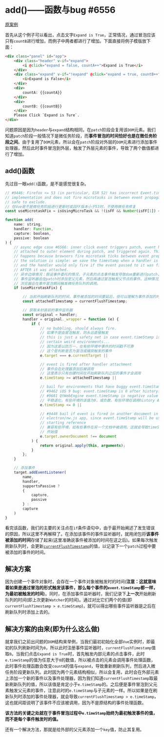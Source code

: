 # add()——函数与bug #6556

[原案例](https://jsbin.com/qejofexedo/edit?html,js,output)

首先从这个例子可以看出，点击文字`Expand is True`，正常情况，通过冒泡应该只有`countB`进行增加，而例子中两者都进行了增加。下面直接将例子模版放下面：

```html
<div class="panel" id="app">
    <div class="header" v-if="expand">
        <i @click="expand = false, countA++">Expand is True</i>
    </div>
    <div class="expand" v-if="!expand" @click="expand = true, countB++">
        <i>Expand is False</i>
    </div>
    <div>
        countA: {{countA}}
    </div>
    <div>
        countB: {{countB}}
    </div>
    Please Click `Expand is Ture`.
</div>
```

问题原因是因为`header`与`expand`结构相同，在`patch`阶段会复用该`DOM`元素。我们知道`patch`阶段一般情况下是微任务阶段，而**事件冒泡的时间恰好也是在微任务阶段之间**。由于复用了`DOM`元素，所以会在`patch`阶段对外层的`DOM`元素进行添加事件处理器，然后此时事件冒泡到外层，触发了外层元素的事件，导致了两个数值都进行了增加。

## add()函数

先过目一眼`add()`函数，是不是感觉很复杂。

```js
// #9446: Firefox <= 53 (in particular, ESR 52) has incorrect Event.timeStamp
// implementation and does not fire microtasks in between event propagation, so
// safe to exclude.
// 在Vue是不是微任务阶段进行更新时或且FF版本小于53时，不使用微任务修复
const useMicrotaskFix = isUsingMicroTask && !(isFF && Number(isFF[1]) <= 53)

function add(
    name: string,
    handler: Function,
    capture: boolean,
    passive: boolean
) {
    // async edge case #6566: inner click event triggers patch, event handler
    // attached to outer element during patch, and triggered again. This
    // happens because browsers fire microtask ticks between event propagation.
    // the solution is simple: we save the timestamp when a handler is attached,
    // and the handler would only fire if the event passed to it was fired
    // AFTER it was attached.
    // 异步边缘情况：假设事件委托的情况，子元素的点击事件触发导致dom重新进行patch，
    // 事件监听器会在patch时添加至父元素，然后再通过冒泡触发父节点的事件。这种情况发生的原因是因为
    // 浏览器会在事件冒泡期间触发微任务队列的调用。
    if (useMicrotaskFix) {

        // 当前开始刷新队列的时间，事件被添加的时间要延后，但可以理解为事件添加的时间
        const attachedTimestamp = currentFlushTimestamp;

        // 获取未封装前的事件监听器
        const original = handler;
        handler = original._wrapper = function (e) {
            if (
                // no bubbling, should always fire.
                // 如果不是由冒泡触发，则永远直接触发
                // this is just a safety net in case event.timeStamp is unreliable in
                // certain weird environments...
                // 因为这是以防万一，在有些环境中事件的时间戳不可靠
                // 这个是判断是否为冒泡或捕获触发的事件
                e.target === e.currentTarget ||

                // event is fired after handler attachment
                // 事件会在处理器添加后被调用
                // 这里表示只有创建时间在开始刷新队列之后的事件才会调用
                e.timeStamp >= attachedTimestamp ||

                // bail for environments that have buggy event.timeStamp implementations
                // #9462 iOS 9 bug: event.timeStamp is 0 after history.pushState
                // #9681 QtWebEngine event.timeStamp is negative value
                // 平稳退化，有些环境的该值为0，或负数，有些环境在调用history API后该值为0
                e.timeStamp <= 0 ||

                // #9448 bail if event is fired in another document in a multi-page
                // electron/nw.js app, since event.timeStamp will be using a different
                // starting reference
                // 兼容有些环境，如有些事件在另一个文档中被调用。这就会导致timeStamp会有一个不同的
                // 开始值
                e.target.ownerDocument !== document
            ) {
                return original.apply(this, arguments);
            }
        };
    }

    // 添加事件
    target.addEventListener(
        name,
        handler,
        supportsPassive ?
        {
            capture,
            passive
        } :
        capture
    )
}
```

看完该函数，我们的主要的关注点在`if`条件语句中，由于最开始阐述了发生错误的原因，所以这里不再解释了。在添加该事件的事件监听器时，就用闭包将**该事件被添加的时间**存储了起来(这里准确说事件被添加的时间在这之后)。如果每次触发刷新队列时，会更新[`currentFlushTimestamp`](../../../../../../nextTick与渲染更新/README.md#flushschedulerqueue%e6%9b%b4%e6%96%b0watcher)的值，以记录下一个`patch`过程中要被添加的事件的时间。

## 解决方案

因为创建一个事件对象时，会存在一个事件对象被触发时的时间(**注意：这就意味着如果是通过冒泡的形式触发该事件，那么每个事件的`event.timeStamp`都一样，为最初被触发的时间**)。同时，在添加事件监听器时，我们记录下**上一次**开始刷新队列的时间(即上次更新`Watcher`的时间)。通过对比它们两个的值(即`currentFlushTimestamp > e.timeStamp`)，就可以得出哪些事件监听器是之后在刷新队列时添加上去的。

## 解决方案的由来(即为什么这么做)

就拿我们之前出问题的`DOM`结构来举例，当我们最初初始化全部`Vue`实例时，即最初的队列刷新时间为`0`，所以此时注册事件监听器时，`currentFlushTimestamp`值取`0`。当我们点击`Expand is True`时，首先触发内部元素的点击事件，此时`e.timeStamp`的值为任意大于`0`的数值，所以被点击的元素会调用事件处理函数，此时事件处理函数会改变`countA`的值与`expand`，导致重新刷新队列，然后进入微任务阶段更新队列。此时因为两个元素结构相似，所以会复用，此时会在外部元素上添加一个新的事件以及事件处理器，因为我们知道`currentFlushTimestamp`取最新刷新队列的值，所以该值是肯定小于`e.timeStamp`的。之后便是事件冒泡到父元素触发父元素的事件，注意此时的`e.timeStamp`与子元素的一样。所以如果是在刷新队列时添加的事件处理器，就会导致`currentFlushTimestamp > e.timeStamp`，这也就间距说明了该事件不应该被调用，因为不是原结构的事件处理函数。

**该方法的关键之处就在于事件冒泡过程中`e.timeStamp`始终为最初触发事件的值，而不是每个事件触发时的值。**

还有一个解决方法，那就是给外部的父元素添加一个`key`值，防止其复用。

